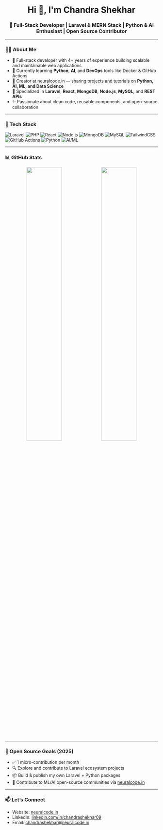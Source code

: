 <h1 align="center">Hi 👋, I'm Chandra Shekhar</h1>
<h3 align="center">🚀 Full-Stack Developer | Laravel & MERN Stack | Python & AI Enthusiast | Open Source Contributor</h3>

---

### 🧑‍💻 About Me

- 💼 Full-stack developer with 4+ years of experience building scalable and maintainable web applications
- 🌱 Currently learning **Python**, **AI**, and **DevOps** tools like Docker & GitHub Actions
- 🧠 Creator at [neuralcode.in](https://neuralcode.in) — sharing projects and tutorials on **Python, AI, ML, and Data Science**
- 🔧 Specialized in **Laravel**, **React**, **MongoDB**, **Node.js**, **MySQL**, and **REST APIs**
- ✨ Passionate about clean code, reusable components, and open-source collaboration

---

### 🔧 Tech Stack

![Laravel](https://img.shields.io/badge/Laravel-FC3A00?style=for-the-badge&logo=laravel&logoColor=white)
![PHP](https://img.shields.io/badge/PHP-777BB4?style=for-the-badge&logo=php&logoColor=white)
![React](https://img.shields.io/badge/React-20232A?style=for-the-badge&logo=react&logoColor=61DAFB)
![Node.js](https://img.shields.io/badge/Node.js-339933?style=for-the-badge&logo=node.js&logoColor=white)
![MongoDB](https://img.shields.io/badge/MongoDB-4DB33D?style=for-the-badge&logo=mongodb&logoColor=white)
![MySQL](https://img.shields.io/badge/MySQL-005C84?style=for-the-badge&logo=mysql&logoColor=white)
![TailwindCSS](https://img.shields.io/badge/TailwindCSS-38B2AC?style=for-the-badge&logo=tailwind-css&logoColor=white)
![GitHub Actions](https://img.shields.io/badge/GitHub_Actions-2088FF?style=for-the-badge&logo=github-actions&logoColor=white)
![Python](https://img.shields.io/badge/Python-3776AB?style=for-the-badge&logo=python&logoColor=white)
![AI/ML](https://img.shields.io/badge/AI%2FML-FF6F00?style=for-the-badge&logo=scikit-learn&logoColor=white)

---

### 📊 GitHub Stats

<p align="center">
  <img src="https://github-readme-stats.vercel.app/api?username=Chandrashekhar9&show_icons=true&theme=radical" width="48%" />
  <img src="https://github-readme-streak-stats.herokuapp.com/?user=Chandrashekhar9&theme=radical" width="48%" />
</p>

---

### 🧱 Open Source Goals (2025)

- ✅ 1 micro-contribution per month
- 🔍 Explore and contribute to Laravel ecosystem projects
- 📦 Build & publish my own Laravel + Python packages
- 🧪 Contribute to ML/AI open-source communities via [neuralcode.in](https://neuralcode.in)

---

### 📫 Let’s Connect

- Website:   [neuralcode.in](https://neuralcode.in)
- LinkedIn:  [linkedin.com/in/chandrashekhar09](https://linkedin.com/in/chandrashekhar09)
- Email:     chandrashekhar@neuralcode.in
